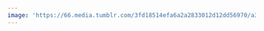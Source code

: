 ```yaml
---
image: 'https://66.media.tumblr.com/3fd18514efa6a2a2833012d12dd56970/a3264ab49399b9f9-74/s1280x1920/c12e4e79d79dc5a5a9e86bb104d95e833ae3ad2b.jpg'
---
```

